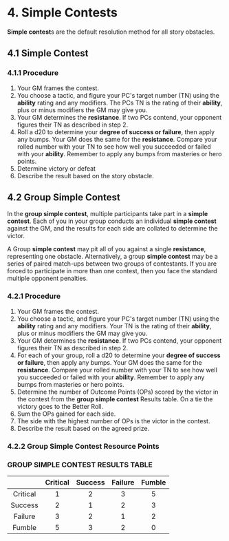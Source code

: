 # 4. Simple Contests

**Simple contest**s are the default resolution method for all story obstacles. 

## 4.1 Simple Contest

### 4.1.1 Procedure

1. Your GM frames the contest.
2. You choose a tactic, and figure your PC's target number (TN) using the **ability** rating and any modifiers. The PCs TN is the rating of their **ability**, plus or minus modifiers the GM may give you. 
3. Your GM determines the **resistance**.  If two PCs contend, your opponent figures their TN as described in step 2.
4. Roll a d20 to determine your **degree of success or failure**, then apply any bumps. Your GM does the same for the **resistance**. Compare your rolled number with your TN to see how well you succeeded or failed with your **ability**. Remember to apply any bumps from masteries or hero points.
5. Determine victory or defeat
6. Describe the result based on the story obstacle.

## 4.2 Group Simple Contest

In the **group simple contest**, multiple participants take part in a **simple contest**. Each of you in your group conducts an individual **simple contest** against the GM, and the results for each side are collated to determine the victor.

A Group **simple contest** may pit all of you against a single **resistance**, representing one obstacle.  Alternatively, a group **simple contest** may be a series of paired match-ups between two groups of contestants. If you are forced to participate in more than one contest, then you face the standard multiple opponent penalties.

### 4.2.1 Procedure

1. Your GM frames the contest.
2. You choose a tactic, and figure your PC's target number (TN) using the **ability** rating and any modifiers. Your TN is the rating of their **ability**, plus or minus modifiers the GM may give you.
3. Your GM determines the **resistance**.  If two PCs contend, your opponent figures their TN as described in step 2.
4. For each of your group, roll a d20 to determine your **degree of success or failure**, then apply any bumps. Your GM does the same for the **resistance**. Compare your rolled number with your TN to see how well you succeeded or failed with your **ability**. Remember to apply any bumps from masteries or hero points.
5. Determine the number of Outcome Points (OPs) scored by the victor in the contest from the **group simple contest** Results table. On a tie the victory goes to the Better Roll.
6. Sum the OPs gained for each side.
7. The side with the highest number of OPs is the victor in the contest.
8. Describe the result based on the agreed prize.

### 4.2.2 Group Simple Contest Resource Points

### GROUP SIMPLE CONTEST RESULTS TABLE

||Critical|Success|Failure|Fumble|
|:-------------:|:-------------:|:-------------:|:-------------:|:-------------:|
|Critical|1|2|3|5|
|Success|2|1|2|3|
|Failure|3|2|1|2|
|Fumble|5|3|2|0|

